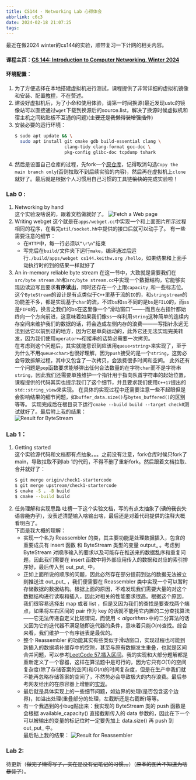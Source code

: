 ```yaml
---
title: CS144 - Networking Lab 心得体会
abbrlink: c6c3
date: 2024-02-18 21:07:25
tags:
---
```

最近在做2024 winter的cs144的实验，顺带复习一下计网的相关内容。

#### 课程主页：[CS 144: Introduction to Computer Networking, Winter 2024](https://cs144.github.io/)

#### 环境配置：
1. 为了方便选择在本地搭建虚拟机进行测试，课程提供了非常详细的虚拟机镜像和安装、配置[教程](https://stanford.edu/class/cs144/vm_howto/vm-howto-image.html)，不在赘述。
2. 建设好虚拟机后，为了小命和使用体验，请第一时间换源(最近发现ustc的镜像站可以直接通过`wget`下载到换源后的source.list，解决了换源时候虚拟机和宿主机之间粘贴板不互通的问题)(~~主要还是我懒得装增强插件~~)
3. 安装必要的运行环境：
    ```bash
    $ sudo apt update && \
      sudo apt install git cmake gdb build-essential clang \
                       clang-tidy clang-format gcc-doc \
                       pkg-config glibc-doc tcpdump tshark
    ```
4. 然后是设置自己仓库的过程，先fork一个[原仓库](https://github.com/CS144/minnow)，记得取消勾选`Copy the main branch only`(否则拉取不到后续实验的内容)，然后再在虚拟机上`clone`就好了。最后就是根据个人习惯用自己习惯的工具链~~愉快的~~完成实验啦！

<!--more-->

### Lab 0 :
1. Networking by hand  
    这个实验没啥说的，跟着文档做就好了。
    ![Fetch a Web page](img/cs144/lab0-1.png)
2. Writing webget
    这个就是在`apps/webget.cc`中实现一个和上面图片所示过程相同的程序，在看完`util/socket.hh`中提供的接口后就可以动手了。  有一些需要注意的细节：
    - 在`HTTP`中，每一行必须以`“\r\n”`结束
    - 写完后在`build/`文件夹下运行`make`，编译通过后运行`./build/apps/webget cs144.keithw.org /hello`，如果结果和上面手动执行时的到的结果一样就好了
3. An in-memory reliable byte stream
    在这一节中，大致就是需要我们在`src/byte stream.hh`和`src/byte stream.cc`中实现一个数据结构，它能够实现边读边写且要求**有序读出**，同时还存在一个上限`capacity_`和一些标志位。  
    这个`ByteStream`的设计是有点类似于`C++`里基于流的`IO`的，和`stringstream`的功能差不多，都是实现基于`char`的流，不过`bs`和`ss`不同的是`bs`是`FILO`的，而`ss`是`FIFO`的，换言之我们的bs在这里像一个“滑动窗口”——-而且左右指针都始终向一个方向前进，这意味着如果我们像`ss`一样利用`string`这种简单的连续内存空间来维护我们的数据的话，将会造成左侧内存的浪费———写指针永远无法到达它以前到过的地方，因为它是单向运动的，此外它还无法实现完美转发，因为我们使用`operator+=`衔接串的话势必需要一次拷贝。  
    在考虑到这个问题后，其实就能意识到应该用`queue<string>`来实现了，至于为什么不用`queue<char>`也很好理解，因为`push`接受的是一个`string`，这势必会导致拆解过程，其中又包含了一次拷贝，会浪费很多时间和空间。
    此外还有一个问题是`pop`函数要求能够弹出任何合法数量的在字符`char`而不是字符串`string`，因此我们还需要单独维护一个指针用于指向队首字符串的起始位置，课程提供的代码其实也提示我们了这个细节，并且要求我们使用`C++17`提出的`std::string_view`来实现。
    在具体的实现过程中还需要注意一些不起眼但是会影响结果的细节问题，如`buffer_data.size()`与`bytes_buffered()`的区别等等。
    实现完成后在根目录下运行`cmake --build build --target check0`测试就好了。最后附上我的结果：  
    ![Result for ByteStream](img/cs144/lab0-2.png)

### Lab 1：
1. Getting started  
    这个实验源代码和文档都有点抽象。。。之前没有注意，fork仓库时候只fork了main，导致拉取不到lab 1的代码，不得不删了重新fork。然后跟着文档拉取、合并就好了：
    ```bash
    $ git merge origin/check1-startercode
    $ git merge upstream/check1-startercode
    $ cmake -S . -B build
    $ cmake --build build
    ```
2. 任务理解和实现思路
    吐槽一下这个实验文档，写的有点太抽象了(~~读的我丧失语言能力了~~)，没表述清楚输入啥输出啥，最后还是对着代码提供的注释大概看明白了。  
    下面是我大概的理解：
    - 实现一个名为 Reassembler 的类，其主要功能是处理数据插入，包含的重要成员有 insert 函数 和 ByteStream 类型的变量 output_ 。考虑到 ByteStream 对顺序输入的要求以及可能存在推送来的数据乱序和重复问题，因此我们需要在 insert 函数中将外部应用传入的数据和对应的索引排序好，最后传入到 out_put_ 中。
    - 正如上面所说的顺序的问题，因此必然存在部分提前到达的数据无法被立刻推送进 out_put_ ，我们便需要在 Reassembler 类中实现一个可以暂时存储数据的数据结构。根据上面的原因，不难发现我们需要大量的对这个数据结构进行读取和插入，因此对相关的性能要求很高。根据这个原因，我们很容易选择出 map 或者 list ，但是又因为我们的查找是要查找两个端点，如果将左右区间的 pair 作为 key 的话就不能用它内置的二分查找算法——它无法传递自定义比较谓词，而使用$<algorithm>$中的二分算法的话又因为它的迭代器不满足随即迭代器的条件，意味着只能$O(n)$查找。综合来看，我们维护一个有序链表是最优的。
    - 整个 Reassembler 的功能其实有些类似于滑动窗口，实现过程也可能到新插入的数据填补缓存中的空隙，甚至与原有数据发生重叠，也就是区间合并问题，可以参考[LeetCode 57.插入区间](https://leetcode.cn/problems/insert-interval/description/)。我的实现和大部分题解都是重新定义了一个容器，这样在算法题中是可行的，因为它只有$O(1)$的空间复杂度(除了存储答案的空间)和$O(n)$的时间复杂度，但是在生产中我们就不能再忽略存储答案的空间了，不然势必会导致极大的内存浪费。最后参考网友给出的在原容器上增删的[实现](https://leetcode.cn/problems/insert-interval/solutions/472151/cha-ru-qu-jian-by-leetcode-solution/comments/2108778)。
    - 最后就是具体实现上的一些细节问题，如边界的处理(是否包含这个边界)，如溢出处理(重叠部分的处理，左截断还是右截断)等等。
    - 有一个我遇到的小bug贴出来：我实现的 ByteStream 类的 push 函数是会根据 available_capacity() 直接截断传入的 data 参数的，因此在下一个可以被输出的变量的标记位时一定要先加上 data.size() 再 push 到 out_put_ 中。  
    最后贴上我的结果：
    ![Result for Reassembler](img/cs144/lab1-1.png)

### Lab 2:
待更新（~~做完了懒得写了，实在是没有记笔记的习惯。。~~）（~~原本的图片不知道为啥暴毙了~~）。


    
    
